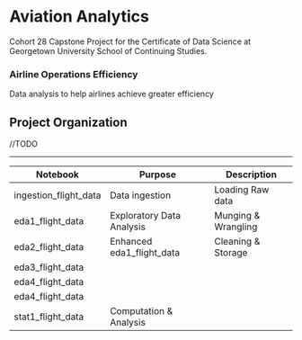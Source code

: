 # Aviation Analytics
Cohort 28 Capstone Project for the Certificate of Data Science at Georgetown University School of Continuing Studies.

### Airline Operations Efficiency

Data analysis to help airlines achieve greater efficiency

Project Organization
------------

//TODO
    


--------

| Notebook              | Purpose                     | Description         |
|-----------------------|-----------------------------|---------------------|
| ingestion_flight_data | Data ingestion              | Loading Raw data    |
| eda1_flight_data      | Exploratory Data Analysis   | Munging & Wrangling |
| eda2_flight_data      | Enhanced eda1_flight_data   | Cleaning & Storage  |
| eda3_flight_data      |                             |                     |
| eda4_flight_data      |                             |                     |
| eda4_flight_data      |                             |                     |
| stat1_flight_data     |  Computation & Analysis     |                     |


